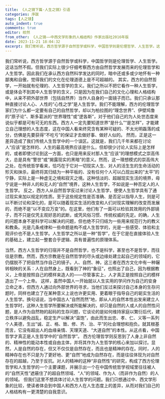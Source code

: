 ```yaml
---
title: 《人之镜下篇·人生之镜》引语
categories: 序跋
tags: [人之镜]
auto_indent: true
comments: true
editor: 皎然
from_other: 《人之镜——中西文学形象的人格结构》作家出版社2016年版
date: 2023-11-21 18:04:32
excerpt: 我们常听说，西方哲学源于自然哲学或科学，中国哲学则是伦理哲学、人生哲学。这话当然不假。但我们实际上很少仔细考察西方由自然哲学发展而来的伦理哲学和人生哲学。因此我们在承认西方自然科学发达的同时，暗中还或多或少地怀有一种鄙夷和自傲，觉得我们的文化在伦理道德上是不可超越的。
---
```

我们常听说，西方哲学源于自然哲学或科学，中国哲学则是伦理哲学、人生哲学。这话当然不假。但我们实际上很少仔细考察西方由自然哲学发展而来的伦理哲学和人生哲学。因此我们在承认西方自然科学发达的同时，暗中还或多或少地怀有一种鄙夷和自傲，觉得我们的文化在伦理道德上是不可超越的。
其实，西方的自然哲学，一开始就有伦理的、人生哲学的含义。我们之所以不把它看作一种人生哲学，或是体会不到其中人生哲学的含义，只是因为在我们自己的文化心理和人格结构中，从来不把外部世界（包括自然界）当作人自身的一面镜子而已。我们只承认那种直接讨论人心、人性的“心性之学”是人生哲学。我们不能理解，西方的伦理哲学家们为什么都一定要有自己的自然哲学，却以为柏拉图的“理念世界”、伊壁鸠鲁的“原子论”、斯多葛派的“世界理性”或“逻各斯”，对于他们自己的为人处世态度来说似乎都是可有可无的东西。西方人一定先要知道世界“是什么”“是怎样”，才能建立自己理想的人生态度，这在中国人看来终究含有某种可疑的、不太光明磊落的成分，仿佛是先要获得“不吃亏”的保证才去做好事、做好人似的。
然而，正是这一差异造成了我们传统人生哲学中的一个误区。这就是，我们几千年来都在讨论人“应该”是怎样的、人生的最高境界应该是什么，但却很少讨论人实际上是怎样的，或者即使讨论到这一方面，也只是用来反衬那人生“应该”的理想模式之崇高伟大，总是具有“警世”或“揭露现实的黑暗”的意义。然而，这一理想模式的崇高伟大之处，在传统哲学看来，恰巧在于它对一切现实人生、对人的活生生的生命活动的殄灭和抹杀，最终将其归结为一种平板的、没有任何个人可以凸现出来的“太平”的宁静，实际上是一种虚无之境和寂灭之境。这种恬淡的、超越现实生活的境界，毋宁说是一种非人的和无人的“自然”境界，这种人生哲学，不如说是一种否定人的人生哲学。
反之，西方人从自然哲学反过来讨论人生哲学，便使人生哲学具有了通过现实来加以规定的性质。至于这些规定性是否准确、是否足以指导人生，则是可以不断讨论和深化的，是可以随着现实生活的改变和人们对现实理解的改变而发展的，而绝不是“以不变应万变”的。在这里，他们有了一面可以检验其效用的外部镜子，而不只是仅凭主观好恶的武断，或凭风俗习惯、传统权威的先定。的确，人生的问题本身不是科学可以解决的问题，但也绝不只归结为一些用来规范行为的教义和教条。光是几条戒律和一些命题是构不成人生哲学的，光是一些感受、体验和主观评价也不是人生哲学。人生哲学之所以是一种“哲学”，在于它是在直接体验人生的基础上，建立起一整套合乎逻辑、具有普遍性的原理体系。

当然，西方人生哲学的归宿并不是自然哲学，也不是科学，甚至也不是哲学，而往往是宗教。然而，西方宗教是在自然哲学的尽头或边缘处建立起自己的领域的，它仍摆脱不了把自然当作自己的镜子。人、自然、神，这三者在西方文化中有一种辗转相映的关系：人在自然身上，既看到了神的“象征”，也照出了自己，因为根据教义，上帝是按照自己的模样来造人的——尽管事实上，人才真正是按照自己的模样造出了一个上帝。
这样，虽然中国人一开始就以人生实用的学问作为自己的安身立命之本，但西方人通过向外部世界的寻求，当他们反过来探讨自己本身的生存问题时，同样也建立了在某种意义上说也许更实用、更着眼于指导自己的轭实生活的人生哲学。换句话说，当中国古人“自然而然”地，即从人的自然本性出发来建立人生哲学时，这种人生哲学所要解决或所能解决的，却只是自然的人或人的自然性问题，是人作为自然物的起码的生存问题，它谈论的是如何维持家庭以繁衍后代，建立秩序以避免战乱，稳定生产以解决“温饱”，由此而生出忠、孝、仁、义等一系列个人美德，生出“诚、正、格、致、修、齐、治、平”的社会理想和抱负。就其根基而言，它没有超出人的血缘亲情、天理天道、“大道自然”的本性。从这点看，中国哲学才真正是人生哲学中的“自然哲学”。
西方伦理哲学则反思到了人身上非自然的、精神性的能动本性或自由主体，并将其作为人生哲学的核心来加以探讨。显然，人是自然的存在，但又不仅仅是自然存在，而且也是精神的存在。同时，人的精神存在也不只是为了更好地、更“自然”地成为自然存在，而是往往体现为对自然存在的超越，乃至于反抗。对人的精神的这种“非自然性”的研究，构成了西方伦理哲学和人生哲学的一个主要课题，并展示出一个在中国传统哲学视域里往往被人的“自然天性”遮蔽住了的超自然领域、“人”的领域、作为人（而非作为自然）的人的领域。
但我们这里不想具体讨论人生哲学的问题。我们只想通过中、西文学形象的比较，使读者体会到中国人和西方人在人生态度上的差异，从而对我们自己的人格结构有一更清楚的自我意识。
